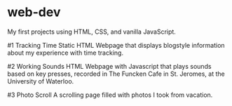 # web-dev
My first projects using HTML, CSS, and vanilla JavaScript.

#1 Tracking Time 
Static HTML Webpage that displays blogstyle information about my experience with time tracking. 

#2 Working Sounds 
HTML Webpage with Javascript that plays sounds based on key presses, recorded in The Funcken Cafe in St. Jeromes, at the University of Waterloo. 
 
#3 Photo Scroll 
A scrolling page filled with photos I took from vacation.
